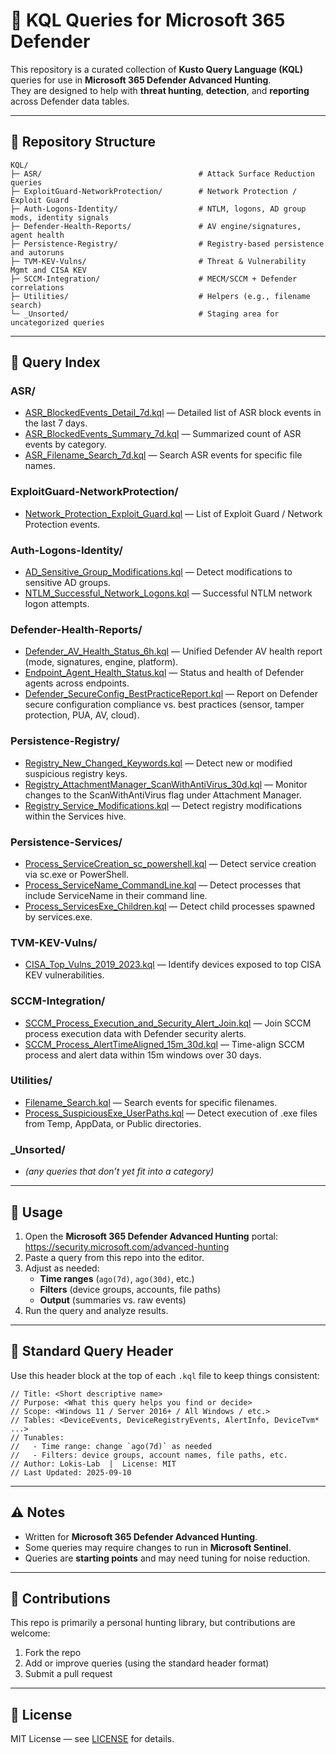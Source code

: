 # 🔎 KQL Queries for Microsoft 365 Defender

This repository is a curated collection of **Kusto Query Language (KQL)** queries for use in **Microsoft 365 Defender Advanced Hunting**.  
They are designed to help with **threat hunting**, **detection**, and **reporting** across Defender data tables.

---

## 📂 Repository Structure

```
KQL/
├─ ASR/                                   # Attack Surface Reduction queries
├─ ExploitGuard-NetworkProtection/        # Network Protection / Exploit Guard
├─ Auth-Logons-Identity/                  # NTLM, logons, AD group mods, identity signals
├─ Defender-Health-Reports/               # AV engine/signatures, agent health
├─ Persistence-Registry/                  # Registry-based persistence and autoruns
├─ TVM-KEV-Vulns/                         # Threat & Vulnerability Mgmt and CISA KEV
├─ SCCM-Integration/                      # MECM/SCCM + Defender correlations
├─ Utilities/                             # Helpers (e.g., filename search)
└─ _Unsorted/                             # Staging area for uncategorized queries
```

---

## 📑 Query Index

### ASR/
- [ASR_BlockedEvents_Detail_7d.kql](ASR/ASR_BlockedEvents_Detail_7d.kql) — Detailed list of ASR block events in the last 7 days.
- [ASR_BlockedEvents_Summary_7d.kql](ASR/ASR_BlockedEvents_Summary_7d.kql) — Summarized count of ASR events by category.
- [ASR_Filename_Search_7d.kql](ASR/ASR_Filename_Search_7d.kql) — Search ASR events for specific file names.

### ExploitGuard-NetworkProtection/
- [Network_Protection_Exploit_Guard.kql](ExploitGuard-NetworkProtection/Network_Protection_Exploit_Guard.kql) — List of Exploit Guard / Network Protection events.

### Auth-Logons-Identity/
- [AD_Sensitive_Group_Modifications.kql](Auth-Logons-Identity/AD_Sensitive_Group_Modifications.kql) — Detect modifications to sensitive AD groups.
- [NTLM_Successful_Network_Logons.kql](Auth-Logons-Identity/NTLM_Successful_Network_Logons.kql) — Successful NTLM network logon attempts.

### Defender-Health-Reports/
- [Defender_AV_Health_Status_6h.kql](Defender-Health-Reports/Defender_AV_Health_Status_6h.kql) — Unified Defender AV health report (mode, signatures, engine, platform).
- [Endpoint_Agent_Health_Status.kql](Defender-Health-Reports/Endpoint_Agent_Health_Status.kql) — Status and health of Defender agents across endpoints.
- [Defender_SecureConfig_BestPracticeReport.kql](Defender-Health-Reports/Defender_SecureConfig_BestPracticeReport.kql) — Report on Defender secure configuration compliance vs. best practices (sensor, tamper protection, PUA, AV, cloud).

### Persistence-Registry/
- [Registry_New_Changed_Keywords.kql](Persistence-Registry/Registry_New_Changed_Keywords.kql) — Detect new or modified suspicious registry keys.
- [Registry_AttachmentManager_ScanWithAntiVirus_30d.kql](Persistence-Registry/Registry_AttachmentManager_ScanWithAntiVirus_30d.kql) — Monitor changes to the ScanWithAntiVirus flag under Attachment Manager.
- [Registry_Service_Modifications.kql](Persistence-Registry/Registry_Service_Modifications.kql) — Detect registry modifications within the Services hive.

### Persistence-Services/
- [Process_ServiceCreation_sc_powershell.kql](Persistence-Services/Process_ServiceCreation_sc_powershell.kql) — Detect service creation via sc.exe or PowerShell.
- [Process_ServiceName_CommandLine.kql](Persistence-Services/Process_ServiceName_CommandLine.kql) — Detect processes that include ServiceName in their command line.
- [Process_ServicesExe_Children.kql](Persistence-Services/Process_ServicesExe_Children.kql) — Detect child processes spawned by services.exe.

### TVM-KEV-Vulns/
- [CISA_Top_Vulns_2019_2023.kql](TVM-KEV-Vulns/CISA_Top_Vulns_2019_2023.kql) — Identify devices exposed to top CISA KEV vulnerabilities.

### SCCM-Integration/
- [SCCM_Process_Execution_and_Security_Alert_Join.kql](SCCM-Integration/SCCM_Process_Execution_and_Security_Alert_Join.kql) — Join SCCM process execution data with Defender security alerts.
- [SCCM_Process_AlertTimeAligned_15m_30d.kql](SCCM-Integration/SCCM_Process_AlertTimeAligned_15m_30d.kql) — Time-align SCCM process and alert data within 15m windows over 30 days.

### Utilities/
- [Filename_Search.kql](Utilities/Filename_Search.kql) — Search events for specific filenames.
- [Process_SuspiciousExe_UserPaths.kql](Utilities/Process_SuspiciousExe_UserPaths.kql) — Detect execution of .exe files from Temp, AppData, or Public directories.

### _Unsorted/
- *(any queries that don’t yet fit into a category)*

---

## 🚀 Usage

1. Open the **Microsoft 365 Defender Advanced Hunting** portal: https://security.microsoft.com/advanced-hunting  
2. Paste a query from this repo into the editor.  
3. Adjust as needed:
   - **Time ranges** (`ago(7d)`, `ago(30d)`, etc.)
   - **Filters** (device groups, accounts, file paths)
   - **Output** (summaries vs. raw events)
4. Run the query and analyze results.

---

## 🧱 Standard Query Header

Use this header block at the top of each `.kql` file to keep things consistent:

```kusto
// Title: <Short descriptive name>
// Purpose: <What this query helps you find or decide>
// Scope: <Windows 11 / Server 2016+ / All Windows / etc.>
// Tables: <DeviceEvents, DeviceRegistryEvents, AlertInfo, DeviceTvm* ...>
// Tunables:
//   - Time range: change `ago(7d)` as needed
//   - Filters: device groups, account names, file paths, etc.
// Author: Lokis-Lab  |  License: MIT
// Last Updated: 2025-09-10
```

---

## ⚠️ Notes

- Written for **Microsoft 365 Defender Advanced Hunting**.  
- Some queries may require changes to run in **Microsoft Sentinel**.  
- Queries are **starting points** and may need tuning for noise reduction.

---

## 🤝 Contributions

This repo is primarily a personal hunting library, but contributions are welcome:

1. Fork the repo  
2. Add or improve queries (using the standard header format)  
3. Submit a pull request

---
## 📜 License

MIT License — see [LICENSE](LICENSE) for details.
